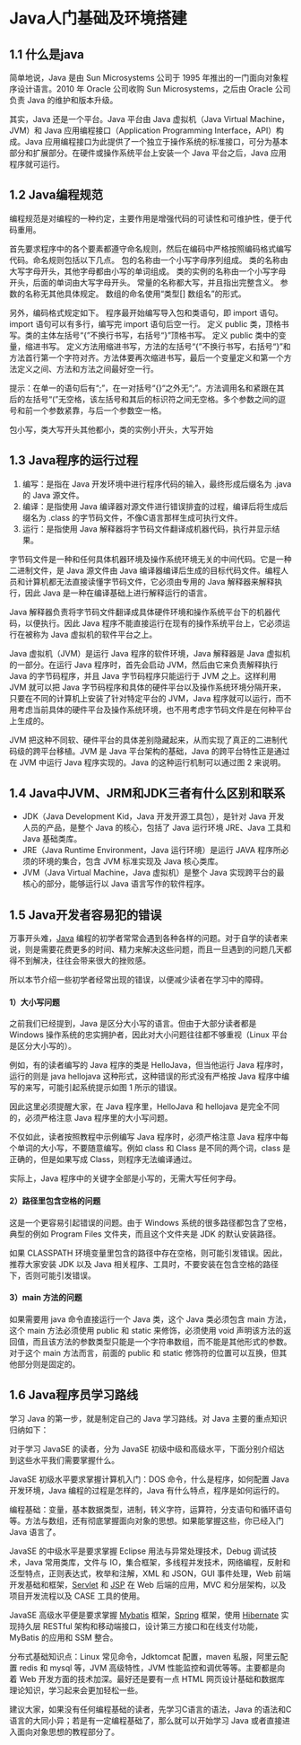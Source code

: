 # Java人门基础及环境搭建

## 1.1 什么是java

简单地说，Java 是由 Sun Microsystems 公司于 1995 年推出的一门面向对象程序设计语言。2010 年 Oracle 公司收购 Sun Microsystems，之后由 Oracle 公司负责 Java 的维护和版本升级。

其实，Java 还是一个平台。Java 平台由 Java 虚拟机（Java Virtual Machine，JVM）和 Java 应用编程接口（Application Programming Interface，API）构成。Java 应用编程接口为此提供了一个独立于操作系统的标准接口，可分为基本部分和扩展部分。在硬件或操作系统平台上安装一个 Java 平台之后，Java 应用程序就可运行。

## 1.2 Java编程规范

编程规范是对编程的一种约定，主要作用是增强代码的可读性和可维护性，便于代码重用。

首先要求程序中的各个要素都遵守命名规则，然后在编码中严格按照编码格式编写代码。命名规则包括以下几点。
包的名称由一个小写字母序列组成。
类的名称由大写字母开头，其他字母都由小写的单词组成。
类的实例的名称由一个小写字母开头，后面的单词由大写字母开头。
常量的名称都大写，并且指出完整含义。
参数的名称无其他具体规定。
数组的命名使用“类型[] 数组名”的形式。

另外，编码格式规定如下。
程序最开始编写导入包和类语句，即 import 语句。import 语句可以有多行，编写完 import 语句后空一行。
定义 public 类，顶格书写。类的主体左括号“{”不换行书写，右括号“}”顶格书写。
定义 public 类中的变量，缩进书写。
定义方法用缩进书写，方法的左括号“{”不换行书写，右括号“}”和方法首行第一个字符对齐。方法体要再次缩进书写，最后一个变量定义和第一个方法定义之间、方法和方法之间最好空一行。

提示：在单一的语句后有“;”，在一对括号“{}“之外无“;”。方法调用名和紧跟在其后的左括号“(”无空格，该左括号和其后的标识符之间无空格。多个参数之间的逗号和前一个参数紧靠，与后一个参数空一格。

包小写，类大写开头其他都小，类的实例小开头，大写开始

## 1.3 Java程序的运行过程

1. 编写：是指在 Java 开发环境中进行程序代码的输入，最终形成后缀名为 .java 的 Java 源文件。
2. 编译：是指使用 Java 编译器对源文件进行错误排査的过程，编译后将生成后缀名为 .class 的字节码文件，不像C语言那样生成可执行文件。
3. 运行：是指使用 Java 解释器将字节码文件翻译成机器代码，执行并显示结果。

字节码文件是一种和任何具体机器环境及操作系统环境无关的中间代码。它是一种二进制文件，是 Java 源文件由 Java 编译器编译后生成的目标代码文件。编程人员和计算机都无法直接读懂字节码文件，它必须由专用的 Java 解释器来解释执行，因此 Java 是一种在编译基础上进行解释运行的语言。

Java 解释器负责将字节码文件翻译成具体硬件环境和操作系统平台下的机器代码，以便执行。因此 Java 程序不能直接运行在现有的操作系统平台上，它必须运行在被称为 Java 虚拟机的软件平台之上。

Java 虚拟机（JVM）是运行 Java 程序的软件环境，Java 解释器是 Java 虚拟机的一部分。在运行 Java 程序时，首先会启动 JVM，然后由它来负责解释执行 Java 的字节码程序，并且 Java 字节码程序只能运行于 JVM 之上。这样利用 JVM 就可以把 Java 字节码程序和具体的硬件平台以及操作系统环境分隔开来，只要在不同的计算机上安装了针对特定平台的 JVM，Java 程序就可以运行，而不用考虑当前具体的硬件平台及操作系统环境，也不用考虑字节码文件是在何种平台上生成的。

JVM 把这种不同软、硬件平台的具体差别隐藏起来，从而实现了真正的二进制代码级的跨平台移植。JVM 是 Java 平台架构的基础，Java 的跨平台特性正是通过在 JVM 中运行 Java 程序实现的。Java 的这种运行机制可以通过图 2 来说明。

## 1.4 Java中JVM、JRM和JDK三者有什么区别和联系

- JDK（Java Development Kid，Java 开发开源工具包），是针对 Java 开发人员的产品，是整个 Java 的核心，包括了 Java 运行环境 JRE、Java 工具和 Java 基础类库。
- JRE（Java Runtime Environment，Java 运行环境）是运行 JAVA 程序所必须的环境的集合，包含 JVM 标准实现及 Java 核心类库。
- JVM（Java Virtual Machine，Java 虚拟机）是整个 Java 实现跨平台的最核心的部分，能够运行以 Java 语言写作的软件程序。

## 1.5 Java开发者容易犯的错误

万事开头难，[Java](http://c.biancheng.net/java/) 编程的初学者常常会遇到各种各样的问题。对于自学的读者来说，则是需要花费更多的时间、精力来解决这些问题，而且一旦遇到的问题几天都得不到解决，往往会带来很大的挫败感。

所以本节介绍一些初学者经常出现的错误，以便减少读者在学习中的障碍。

#### 1）大小写问题

之前我们已经提到，Java 是区分大小写的语言。但由于大部分读者都是 Windows 操作系统的忠实拥护者，因此对大小问题往往都不够重视（Linux 平台是区分大小写的）。

例如，有的读者编写的 Java 程序的类是 HelloJava，但当他运行 Java 程序时，运行的则是 java hellojava 这种形式，这种错误的形式没有严格按 Java 程序中编写的来写，可能引起系统提示如图 1 所示的错误。

因此这里必须提醒大家，在 Java 程序里，HelloJava 和 hellojava 是完全不同的，必须严格注意 Java 程序里的大小写问题。

不仅如此，读者按照教程中示例编写 Java 程序时，必须严格注意 Java 程序中每个单词的大小写，不要随意编写。例如 class 和 Class 是不同的两个词，class 是正确的，但是如果写成 Class，则程序无法编译通过。

实际上，Java 程序中的关键字全部是小写的，无需大写任何字母。

#### 2）路径里包含空格的问题

这是一个更容易引起错误的问题。由于 Windows 系统的很多路径都包含了空格，典型的例如 Program Files 文件夹，而且这个文件夹是 JDK 的默认安装路径。

如果 CLASSPATH 环境变量里包含的路径中存在空格，则可能引发错误。因此，推荐大家安装 JDK 以及 Java 相关程序、工具时，不要安装在包含空格的路径下，否则可能引发错误。

#### 3）main 方法的问题

如果需要用 java 命令直接运行一个 Java 类，这个 Java 类必须包含 main 方法，这个 main 方法必须使用 public 和 static 来修饰，必须使用 void 声明该方法的返回值，而且该方法的参数类型只能是一个字符串数组，而不能是其他形式的参数。对于这个 main 方法而言，前面的 public 和 static 修饰符的位置可以互换，但其他部分则是固定的。

## 1.6 Java程序员学习路线

 学习 Java 的第一步，就是制定自己的 Java 学习路线。对 Java 主要的重点知识归纳如下：

对于学习 JavaSE 的读者，分为 JavaSE 初级中级和高级水平，下面分别介绍达到这些水平我们需要掌握什么。

JavaSE 初级水平要求掌握计算机入门：DOS 命令，什么是程序，如何配置 Java 开发环境，Java 编程的过程是怎样的，Java 有什么特点，程序是如何运行的。

编程基础：变量，基本数据类型，进制，转义字符，运算符，分支语句和循环语句等。方法与数组，还有彻底掌握面向对象的思想。如果能掌握这些，你已经入门 Java 语言了。

JavaSE 的中级水平是要求掌握 Eclipse 用法与异常处理技术，Debug 调试技术，Java 常用类库，文件与 IO，集合框架，多线程并发技术，网络编程，反射和泛型特点，正则表达式，枚举和注解，XML 和 JSON，GUI 事件处理，Web 前端开发基础和框架，[Servlet](http://c.biancheng.net/servlet/) 和 [JSP](http://c.biancheng.net/jsp/) 在 Web 后端的应用，MVC 和分层架构，以及项目开发流程以及 CASE 工具的使用。

JavaSE 高级水平便是要求掌握 [Mybatis](http://c.biancheng.net/mybatis/) 框架，[Spring](http://c.biancheng.net/spring/) 框架，使用 [Hibernate](http://c.biancheng.net/hibernate/) 实现持久层 RESTful 架构和移动端接口，设计第三方接口和在线支付功能，MyBatis 的应用和 SSM 整合。

分布式基础知识点：Linux 常见命令，Jdktomcat 配置，maven 私服，阿里云配置 redis 和 mysql 等，JVM 高级特性，JVM 性能监控和调优等等。主要都是向着 Web 开发方面的技术加深。最好还是要有一点 HTML 网页设计基础和数据库理论知识，学习起来会更加轻松一些。

建议大家，如果没有任何编程基础的读者，先学习C语言的语法，Java 的语法和C语言的大同小异；若是有一定编程基础了，那么就可以开始学习 Java 或者直接进入面向对象思想的教程部分了。

